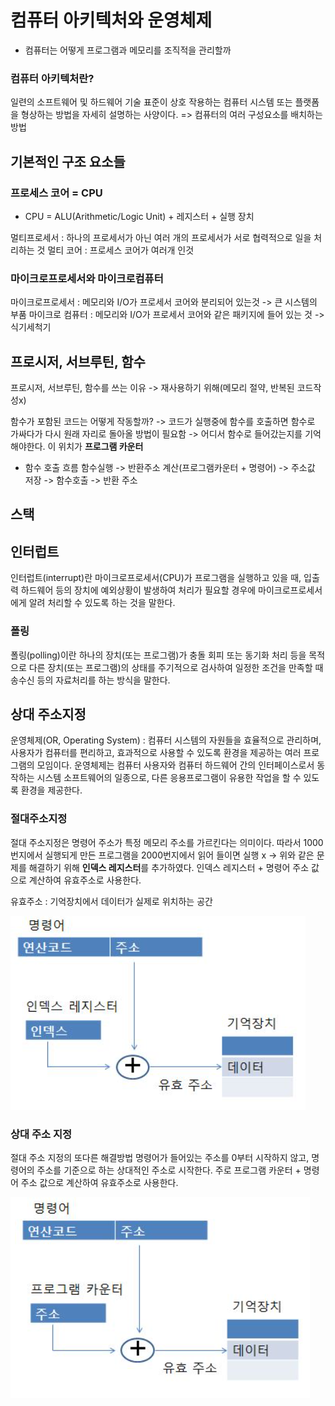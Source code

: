 # 컴퓨터 아키텍처와 운영체제
- 컴퓨터는 어떻게 프로그램과 메모리를 조직적을 관리할까

### 컴퓨터 아키텍처란?
일련의 소프트웨어 및 하드웨어 기술  표준이 상호 작용하는 컴퓨터 시스템 또는 플랫폼을 형상하는 방법을 자세히 설명하는 사양이다.
=> 컴퓨터의 여러 구성요소를 배치하는 방법

## 기본적인 구조 요소들

### 프로세스 코어 = CPU
- CPU = ALU(Arithmetic/Logic Unit) + 레지스터 + 실행 장치

멀티프로세서 : 하나의 프로세서가 아닌 여러 개의 프로세서가 서로 협력적으로 일을 처리하는 것
멀티 코어  : 프로세스 코어가 여러개 인것

### 마이크로프로세서와 마이크로컴퓨터
마이크로프로세서 : 메모리와 I/O가 프로세서 코어와 분리되어 있는것
-> 큰 시스템의 부품
마이크로 컴퓨터 : 메모리와 I/O가 프로세서 코어와 같은 패키지에 들어 있는 것
-> 식기세척기

## 프로시저, 서브루틴, 함수
프로시저, 서브루틴, 함수를 쓰는 이유 -> 재사용하기 위해(메모리 절약, 반복된 코드작성x)

함수가 포함된 코드는 어떻게 작동할까?
-> 코드가 실행중에 함수를 호출하면 함수로 가싸다가 다시 원래 자리로 돌아올 방법이 필요함
-> 어디서 함수로 들어갔는지를 기억해야한다. 이 위치가 **프로그램 카운터**

- 함수 호출 흐름
  함수실행 -> 반환주소 계산(프로그램카운터 + 명령어) -> 주소값 저장 -> 함수호출 -> 반환 주소

## 스택

## 인터럽트
인터럽트(interrupt)란 마이크로프로세서(CPU)가 프로그램을 실행하고 있을 때, 입출력 하드웨어 등의 장치에 예외상황이 발생하여 처리가 필요할 경우에 마이크로프로세서에게 알려 처리할 수 있도록 하는 것을 말한다.

### 폴링
폴링(polling)이란 하나의 장치(또는 프로그램)가 충돌 회피 또는 동기화 처리 등을 목적으로 다른 장치(또는 프로그램)의 상태를 주기적으로 검사하여 일정한 조건을 만족할 때 송수신 등의 자료처리를 하는 방식을 말한다.

## 상대 주소지정
운영체제(OR, Operating System) : 컴퓨터 시스템의 자원들을 효율적으로 관리하며, 사용자가 컴퓨터를 편리하고, 효과적으로 사용할 수 있도록 환경을 제공하는 여러 프로그램의 모임이다. 운영체제는 컴퓨터 사용자와 컴퓨터 하드웨어 간의 인터페이스로서 동작하는 시스템 소프트웨어의 일종으로, 다른 응용프로그램이 유용한 작업을 할 수 있도록 환경을 제공한다.


### 절대주소지정
절대 주소지정은 명령어 주소가 특정 메모리 주소를 가르킨다는 의미이다.
따라서 1000번지에서 실행되게 만든 프로그램을 2000번지에서 읽어 들이면 실행 x
-> 위와 같은 문제를 해결하기 위해 **인덱스 레지스터**를 추가하였다. 인덱스 레지스터 + 명령어 주소 값으로 계산하여 유효주소로 사용한다.

유효주소 : 기억장치에서 데이터가 실제로 위치하는 공간

 ![인덱스 레지스터](asset/index_register.PNG)

### 상대 주소 지정
절대 주소 지정의 또다른 해결방법
명령어가 들어있는 주소를 0부터 시작하지 않고, 명령어의 주소를 기준으로 하는 상대적인 주소로 시작한다.
주로 프로그램 카운터 + 명령어 주소 값으로 계산하여 유효주소로 사용한다.

 ![상대 주소 지정](asset/Relative_Address.PNG)

